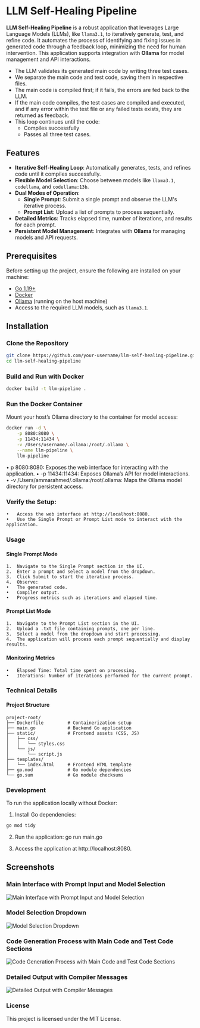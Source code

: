 # LLM Self-Healing Pipeline

**LLM Self-Healing Pipeline** is a robust application that leverages Large Language Models (LLMs), like `llama3.1`, to iteratively generate, test, and refine code. It automates the process of identifying and fixing issues in generated code through a feedback loop, minimizing the need for human intervention. This application supports integration with **Ollama** for model management and API interactions.

- The LLM validates its generated main code by writing three test cases.
- We separate the main code and test code, saving them in respective files.
- The main code is compiled first; if it fails, the errors are fed back to the LLM.
- If the main code compiles, the test cases are compiled and executed, and if any error within the test file or any failed tests exists, they are returned as feedback.
- This loop continues until the code:
  - Compiles successfully
  - Passes all three test cases.

## Features

- **Iterative Self-Healing Loop**: Automatically generates, tests, and refines code until it compiles successfully.
- **Flexible Model Selection**: Choose between models like `llama3.1`, `codellama`, and `codellama:13b`.
- **Dual Modes of Operation**:
  - **Single Prompt**: Submit a single prompt and observe the LLM's iterative process.
  - **Prompt List**: Upload a list of prompts to process sequentially.
- **Detailed Metrics**: Tracks elapsed time, number of iterations, and results for each prompt.
- **Persistent Model Management**: Integrates with **Ollama** for managing models and API requests.

## Prerequisites

Before setting up the project, ensure the following are installed on your machine:

- [Go 1.19+](https://golang.org/dl/)
- [Docker](https://www.docker.com/get-started)
- [Ollama](https://ollama.com/) (running on the host machine)
- Access to the required LLM models, such as `llama3.1`.

## Installation

### Clone the Repository

```bash
git clone https://github.com/your-username/llm-self-healing-pipeline.git
cd llm-self-healing-pipeline
```

### Build and Run with Docker

```bash
docker build -t llm-pipeline .
```

### Run the Docker Container 
Mount your host’s Ollama directory to the container for model access:

```bash
docker run -d \
    -p 8080:8080 \
    -p 11434:11434 \
    -v /Users/username/.ollama:/root/.ollama \
    --name llm-pipeline \
    llm-pipeline

```
• p 8080:8080: Exposes the web interface for interacting with the application.
•	-p 11434:11434: Exposes Ollama’s API for model interactions.
•	-v /Users/ammarahmed/.ollama:/root/.ollama: Maps the Ollama model directory for persistent access.



### Verify the Setup:
	•	Access the web interface at http://localhost:8080.
	•	Use the Single Prompt or Prompt List mode to interact with the application.


### Usage

#### Single Prompt Mode

	1.	Navigate to the Single Prompt section in the UI.
	2.	Enter a prompt and select a model from the dropdown.
	3.	Click Submit to start the iterative process.
	4.	Observe:
  	•	The generated code.
  	•	Compiler output.
  	•	Progress metrics such as iterations and elapsed time.

#### Prompt List Mode

	1.	Navigate to the Prompt List section in the UI.
	2.	Upload a .txt file containing prompts, one per line.
	3.	Select a model from the dropdown and start processing.
	4.	The application will process each prompt sequentially and display results.

#### Monitoring Metrics

	•	Elapsed Time: Total time spent on processing.
	•	Iterations: Number of iterations performed for the current prompt.

### Technical Details

#### Project Structure

```
project-root/
├── Dockerfile         # Containerization setup
├── main.go            # Backend Go application
├── static/            # Frontend assets (CSS, JS)
│   ├── css/
│   │   └── styles.css
│   └── js/
│       └── script.js
├── templates/
│   └── index.html     # Frontend HTML template
├── go.mod             # Go module dependencies
└── go.sum             # Go module checksums
```

### Development

To run the application locally without Docker:
1.	Install Go dependencies:
```bash
go mod tidy
```
2.	Run the application:
go run main.go


3.	Access the application at http://localhost:8080.


## Screenshots

### Main Interface with Prompt Input and Model Selection

![Main Interface with Prompt Input and Model Selection](static/imgs/img1.png)

### Model Selection Dropdown

![Model Selection Dropdown](static/imgs/img4.png)

### Code Generation Process with Main Code and Test Code Sections

![Code Generation Process with Main Code and Test Code Sections](static/imgs/img2.png)

### Detailed Output with Compiler Messages

![Detailed Output with Compiler Messages](static/imgs/img3.png)

### License

This project is licensed under the MIT License.
